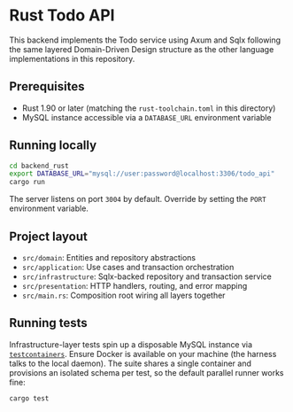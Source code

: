# Rust Todo API

This backend implements the Todo service using Axum and Sqlx following the
same layered Domain-Driven Design structure as the other language
implementations in this repository.

## Prerequisites

- Rust 1.90 or later (matching the `rust-toolchain.toml` in this directory)
- MySQL instance accessible via a `DATABASE_URL` environment variable

## Running locally

```bash
cd backend_rust
export DATABASE_URL="mysql://user:password@localhost:3306/todo_api"
cargo run
```

The server listens on port `3004` by default. Override by setting the `PORT`
environment variable.

## Project layout

- `src/domain`: Entities and repository abstractions
- `src/application`: Use cases and transaction orchestration
- `src/infrastructure`: Sqlx-backed repository and transaction service
- `src/presentation`: HTTP handlers, routing, and error mapping
- `src/main.rs`: Composition root wiring all layers together

## Running tests

Infrastructure-layer tests spin up a disposable MySQL instance via
[`testcontainers`](https://crates.io/crates/testcontainers). Ensure Docker is
available on your machine (the harness talks to the local daemon). The suite
shares a single container and provisions an isolated schema per test, so the
default parallel runner works fine:

```bash
cargo test
```
